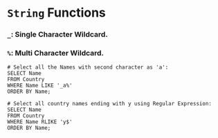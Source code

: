 # `String` Functions

### `_`: Single Character Wildcard.
### `%`: Multi Character Wildcard.

```mysql
# Select all the Names with second character as 'a':
SELECT Name 
FROM Country
WHERE Name LIKE '_a%' 
ORDER BY Name;

# Select all country names ending with y using Regular Expression:
SELECT Name
FROM Country
WHERE Name RLIKE 'y$' 
ORDER BY Name;
```      
